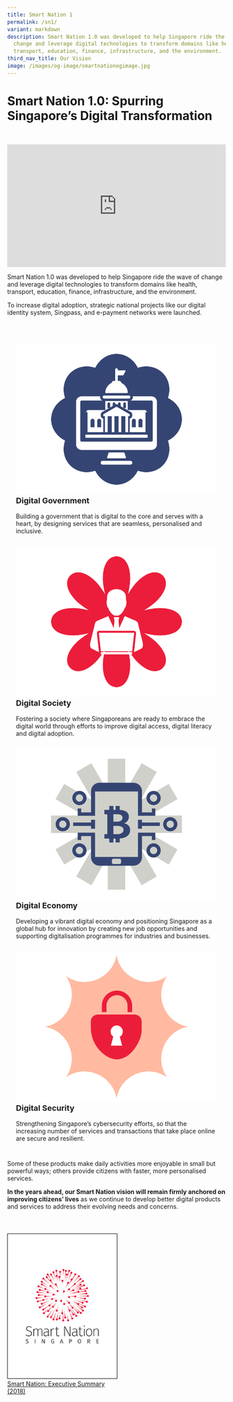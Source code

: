 ```yaml
---
title: Smart Nation 1
permalink: /sn1/
variant: markdown
description: Smart Nation 1.0 was developed to help Singapore ride the wave of
  change and leverage digital technologies to transform domains like health,
  transport, education, finance, infrastructure, and the environment.
third_nav_title: Our Vision
image: /images/og-image/smartnationogimage.jpg
---
```

# Smart Nation 1.0: Spurring Singapore’s Digital Transformation

<div style="padding: 30px 0px 0px 0px;"></div>

<div style="max-width: 1280px">
    <div style="height: 0;
            overflow: hidden;
            position: relative;
            padding-bottom: 56.25%;">
        <iframe src="https://www.youtube.com/embed/DJmoy41mWDQ" height="720" width="1280" frameborder="0" title="YouTube video player" allow="accelerometer; autoplay; clipboard-write; encrypted-media; gyroscope; picture-in-picture" style="top: 0;
                left: 0;
                right: 0;
                bottom: 0;
                height: 100%;
                border: none;
                max-width: 100%;
                position: absolute;"></iframe>
    </div>
</div>

Smart Nation 1.0 was developed to help Singapore ride the wave of change and leverage digital technologies to transform domains like health, transport, education, finance, infrastructure, and the environment.

To increase digital adoption, strategic national projects like our digital identity system, Singpass, and e-payment networks were launched.

<div style="padding: 30px 0px 0px 0px;"></div>

<div class="row" style="padding: 20px 0px 0px 0px;">

<div class="col" style="padding: 0px 20px 10px 20px;"><img src="/images/abt-smart-nation/sn1_digitalgovernment4.png" alt="Digital Government"><br>
	<div class="header" style="font-size:18px"><b>Digital Government</b></div><br>Building a government that is digital to the core and serves with a heart, by designing services that are seamless, personalised and inclusive.<br><br></div>

<div class="col" style="padding: 0px 20px 10px 20px;"><img src="/images/abt-smart-nation/sn1_digitalsociety4.png" alt="Digital Society"><br>
	<div class="header" style="font-size:18px"><b>Digital Society</b></div><br>Fostering a society where Singaporeans are ready to embrace the digital world through efforts to improve digital access, digital literacy and digital adoption.<br><br></div>



<div class="col" style="padding: 0px 20px 10px 20px;"><img src="/images/abt-smart-nation/sn1_digitaleconomy4.png" alt="Digital Economy"><br>
	<div class="header" style="font-size:18px"><b>Digital Economy</b></div><br>Developing a vibrant digital economy and positioning Singapore as a global hub for
innovation by creating new job opportunities and supporting digitalisation programmes for industries and businesses.<br><br></div>

<div class="col" style="padding: 0px 20px 10px 20px;"><img src="/images/abt-smart-nation/sn1_digitalsecurity4.png" alt="Digital Security"><br>
	<div class="header" style="font-size:18px"><b>Digital Security</b></div><br>Strengthening Singapore’s cybersecurity efforts, so that the increasing number of services and transactions that take place online are secure and resilient.<br><br></div>

</div>

Some of these products make daily activities more enjoyable in small but powerful ways; others provide citizens with faster, more personalised services.

**In the years ahead, our Smart Nation vision will remain firmly anchored on improving citizens’ lives** as we continue to develop better digital products and services to address their evolving needs and concerns.

<div style="padding: 40px 0px 0px 0px;"></div>

<div style="width:50%"> <a href="https://go.gov.sg/snexecutivesummary2018" target="_blank"><img style="border:1px solid black;" src="/images/abt-smart-nation/sn1_exec_summary.png" alt="Smart Nation: Executive Summary (2018)">Smart Nation: Executive Summary (2018)</a></div>